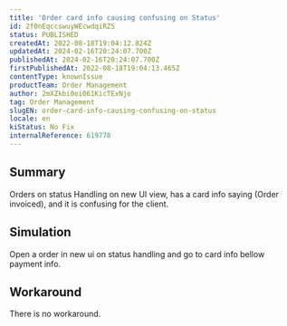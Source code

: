 ```yaml
---
title: 'Order card info causing confusing on Status'
id: 2f0nEqccswuyWEcwdqiRZS
status: PUBLISHED
createdAt: 2022-08-18T19:04:12.824Z
updatedAt: 2024-02-16T20:24:07.700Z
publishedAt: 2024-02-16T20:24:07.700Z
firstPublishedAt: 2022-08-18T19:04:13.465Z
contentType: knownIssue
productTeam: Order Management
author: 2mXZkbi0oi061KicTExNjo
tag: Order Management
slugEN: order-card-info-causing-confusing-on-status
locale: en
kiStatus: No Fix
internalReference: 619778
---
```


## Summary


Orders on status Handling on new UI view, has a card info saying (Order invoiced), and it is confusing for the client.



## Simulation


Open a order in new ui on status handling and go to card info bellow payment info.



## Workaround


There is no workaround.

